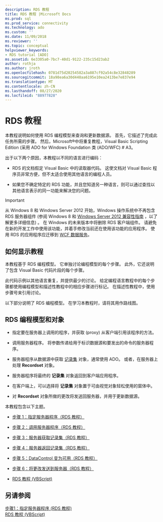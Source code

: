 ```yaml
---
description: RDS 教程
title: RDS 教程 |Microsoft Docs
ms.prod: sql
ms.prod_service: connectivity
ms.technology: ado
ms.custom: ''
ms.date: 11/09/2018
ms.reviewer: ''
ms.topic: conceptual
helpviewer_keywords:
- RDS tutorial [ADO]
ms.assetid: 6e3305a0-7bc7-40d1-9122-235c15d23ab2
author: rothja
ms.author: jroth
ms.openlocfilehash: 0781d75d20254582a3a887cf92a54c8e32848289
ms.sourcegitcommit: 18a98ea6a30d448aa6195e10ea2413be7e837e94
ms.translationtype: MT
ms.contentlocale: zh-CN
ms.lasthandoff: 08/27/2020
ms.locfileid: "88977828"
---
```

# <a name="rds-tutorial"></a>RDS 教程
本教程说明如何使用 RDS 编程模型来查询和更新数据源。 首先，它描述了完成此任务所需的步骤。 然后，Microsoft®中将重复教程，Visual Basic Scripting Edition (采用 ADO for Windows Foundation 类 (ADO/WFC) # A3。  
  
 出于以下两个原因，本教程以不同的语言进行编码：  
  
-   RDS 的文档假定 Visual Basic 中的读取器代码。 这使文档对 Visual Basic 程序员非常方便，但不太适合使用其他语言的编程人员。  
  
-   如果您不确定特定的 RDS 功能，并且您知道另一种语言，则可以通过查找以其他语言表示的同一功能来解决您的问题。  
  
> [!IMPORTANT]
>  从 Windows 8 和 Windows Server 2012 开始，Windows 操作系统中不再包含 RDS 服务器组件 (参阅 Windows 8 和 [Windows Server 2012 兼容性指南](https://www.microsoft.com/download/details.aspx?id=27416) ，以了解更多详细信息) 。 在 Windows 的未来版本中将删除 RDS 客户端组件。 请避免在新的开发工作中使用该功能，并着手修改当前还在使用该功能的应用程序。 使用 RDS 的应用程序应迁移到 [WCF 数据服务](https://go.microsoft.com/fwlink/?LinkId=199565)。  
  
## <a name="how-the-tutorial-is-presented"></a>如何显示教程  
 本教程基于 RDS 编程模型。 它单独讨论编程模型的每个步骤。 此外，它还说明了包含 Visual Basic 代码片段的每个步骤。  
  
 此代码示例以其他语言重复，并提供最少的讨论。 给定编程语言教程中的每个步骤都使用编程模型和描述性教程中的相应步骤进行标记。 在描述性教程中，使用步骤号来引用讨论。  
  
 以下部分说明了 RDS 编程模型。 在学习本教程时，请将其用作路线图。  
  
## <a name="rds-programming-model-with-objects"></a>RDS 编程模型和对象  
  
-   指定要在服务器上调用的程序，并获取 (proxy) 从客户端引用该程序的方法。  
  
-   调用服务器程序。 将参数传递给用于标识数据源和要发出的命令的服务器程序。  
  
-   服务器程序从数据源中获取 [记录集](../../reference/ado-api/recordset-object-ado.md) 对象，通常使用 ADO。 或者，在服务器上处理 **Recordset** 对象。  
  
-   服务器程序将最终的 **记录集** 对象返回到客户端应用程序。  
  
-   在客户端上，可以选择将 **记录集** 对象置于可由视觉对象轻松使用的窗体中。  
  
-   对 **Recordset** 对象所做的更改将发送回服务器，并用于更新数据源。  
  
 本教程包含以下主题。  
  
-   [步骤 1：指定服务器程序（RDS 教程）](./step-1-specify-a-server-program-rds-tutorial.md)  
  
-   [步骤 2：调用服务器程序（RDS 教程）](./step-2-invoke-the-server-program-rds-tutorial.md)  
  
-   [步骤 3：服务器获取记录集（RDS 教程）](./step-3-server-obtains-a-recordset-rds-tutorial.md)  
  
-   [步骤 4：服务器返回记录集（RDS 教程）](./step-4-server-returns-the-recordset-rds-tutorial.md)  
  
-   [步骤 5：DataControl 变为可用（RDS 教程）](./step-5-datacontrol-is-made-usable-rds-tutorial.md)  
  
-   [步骤 6：将更改发送到服务器（RDS 教程）](./step-6-changes-are-sent-to-the-server-rds-tutorial.md)  
  
-   [RDS 教程 (VBScript)](./rds-tutorial-vbscript.md)  
  
## <a name="see-also"></a>另请参阅  
 [步骤1：指定服务器程序 (RDS 教程) ](./step-1-specify-a-server-program-rds-tutorial.md)   
 [RDS 教程 (VBScript)](./rds-tutorial-vbscript.md)